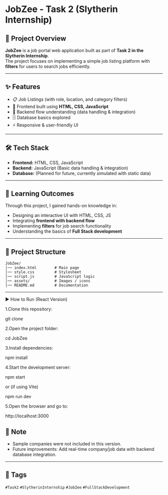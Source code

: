 
# JobZee - Task 2 (Slytherin Internship)

## 📌 Project Overview  
**JobZee** is a job portal web application built as part of **Task 2 in the Slytherin Internship**.  
The project focuses on implementing a simple job listing platform with **filters** for users to search jobs efficiently.  

---

## ✨ Features  
- 📋 Job Listings (with role, location, and category filters)  
- 🎨 Frontend built using **HTML, CSS, JavaScript**  
- 🔄 Backend flow understanding (data handling & integration)  
- 🗄️ Database basics explored  
- ⚡ Responsive & user-friendly UI  

---

## 🛠️ Tech Stack  
- **Frontend:** HTML, CSS, JavaScript  
- **Backend:** JavaScript (Basic data handling & integration)  
- **Database:** (Planned for future, currently simulated with static data)  

---

## 🚀 Learning Outcomes  
Through this project, I gained hands-on knowledge in:  
- Designing an interactive UI with HTML, CSS, JS  
- Integrating **frontend with backend flow**  
- Implementing **filters** for job search functionality  
- Understanding the basics of **Full Stack development**  

---

## 📂 Project Structure  
```
JobZee/
│── index.html        # Main page
│── style.css         # Stylesheet
│── script.js         # JavaScript logic
│── assets/           # Images / icons
│── README.md         # Documentation
```

---

▶️ How to Run (React Version)

1.Clone this repository:

   git clone <repo-link>


2.Open the project folder:

 cd JobZee


3.Install dependencies:

   npm install


4.Start the development server:

   npm start


or (if using Vite)

   npm run dev


5.Open the browser and go to:

   http://localhost:3000



## 📌 Note  
- Sample companies were not included in this version.  
- Future improvements: Add real-time company/job data with backend database integration.  

---

## 🔖 Tags  
`#Task2` `#SlytherinInternship` `#JobZee` `#FullStackDevelopment`  
